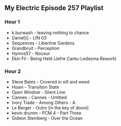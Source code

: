 ## My Electric Episode 257 Playlist

### Hour 1
* k.burwash - leaving nothing to chance
* Daniel[i] - LfN 03
* Sequences - Libertine Gardens
* Grandbruit - Perception
* Hymns57 - Noceur
* Ekin Fil - Being Held (Jefre Cantu-Ledesma Rework)

### Hour 2
* Steve Bates - Covered in silt and weed
* Hoavi - Transition State
* Open Window - Silent Line
* Cannes - Cannes - Untitled
* Ivory Trade - Among Others - A
* Le Berger - Outro [in the key of doom]
* kevin drumm - PCM 4 - Part Three
* Gideon Steinberg - Over the Ocean
